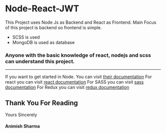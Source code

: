 # Node-React-JWT
This Project uses Node Js as Backend and React as Frontend. Main Focus of this project is backend so frontend is simple.

- SCSS is used
- MongoDB is used as database

### Anyone with the basic knowledge of react, nodejs and scss can understand this project.

---
If you want to get started in Node. You can visit [their documentation](https://nodejs.org/en/docs/guides/getting-started-guide/)
For react you can visit [react documentation](https://reactjs.org/docs/hello-world.html)
For SASS you can visit [sass documentation](https://sass-lang.com/guide)
For Redux you can visit [redux documentation](https://redux.js.org/introduction/getting-started)


## Thank You For Reading
Yours Sincerely
#### Animish Sharma
